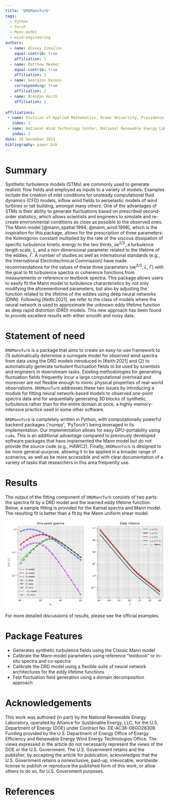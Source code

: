 ```yaml
---
title: 'DRDMannTurb'
tags:
  - Python
  - Torch
  - Mann-model
  - wind-engineering
authors:
  - name: Alexey Izmailov
    equal-contrib: true
    affiliation: 1
  - name: Matthew Meeker
    equal-contrib: true
    affiliation: 1
  - name: Georgios Deskos
    corresponding: true
    affiliation: 2
  - name: Brendan Keith
    affiliation: 1

affiliations:
 - name: Division of Applied Mathematics, Brown University, Providence, RI, 02912, USA
   index: 1
 - name: National Wind Technology Center, National Renewable Energy Laboratory, Golden, CO, 80401, USA
   index: 2
date: 10 December 2023     
bibliography: paper.bib
---
```


# Summary

Synthetic turbulence models (STMs) are commonly used to generate realistic flow fields and employed as inputs to a variety of models. Examples include the creation of inlet conditions for unsteady computational fluid dynamics (CFD) models, inflow wind fields to aeroelastic models of wind turbines or tall building, amongst many others. One of the advantages of STMs 
is their ability to generate fluctuations based on prescribed second-order statistics, which allows scientists and engineers to simulate and re-create environmental conditions as close as possible to the observed ones. The Mann model [@mann_spatial:1994; @mann_wind:1998], which is the inspiration for this package, allows for the prescription of three parameters: the Kolmogorov constant multiplied by the rate of the viscous dissipation of specific turbulence kinetic energy to the two thirds, $\alpha \epsilon^{2/3}$, a turbulence length scale, $L$, and a non-dimensional parameter related to the lifetime of the eddies, $\Gamma$. A number of studies as well as international standards (e.g., the International Electrotechnical Commission) have made recommendations for the values of these three parameters ($\alpha \epsilon^{2/3}$, $L$, $\Gamma$) with the goal to fit turbulence spectra or coherence functions from measurements or reference or textbook spectra. This package allows users to easily fit the Mann model to turbulence characteristics by not only modifying the aforementioned parameters, but also by adjusting the function related to the lifetime of the eddies using deep neural networks (DNN). Following [Keith:2021], we refer to the class of models where the neural network is used to approximate the unknown eddy lifetime function as deep rapid distortion (DRD) models. This new approach has been found to provide excellent results with either smooth and noisy data. 

# Statement of need

`DRDMannTurb` is a package that aims to create an easy-to-use framework to (1) automatically determine a surrogate model for observed wind spectra from data using the DRD models introduced in [Keith:2021] and (2) to automatically generate turbulent fluctuation fields to be used by scientists and engineers in downstream tasks. Existing methodologies for generating fluctuation fields frequently incur a large computational overhead and moreover are not flexible enough to mimic physical properties of real-world observations. `DRDMannTurb` addresses these two issues by introducing a module for fitting neural network-based models to observed one-point spectra data and for sequentially generating 3D blocks of synthetic turbulence rather than for the entire domain at once, a highly memory-intensive practice used in some other software.  

`DRDMannTurb` is completely written in Python, with computationally powerful backend packages ('numpy', 'PyTorch') being leveraged in its implementation. Our implementation allows for easy GPU-portability using `cuda`. This is an additional advantage compared to previously developed software packages that have implemented the Mann model but do not provide the source code (e.g., HAWC2). Finally, `DRDMannTurb` is designed to be more general-purpose, allowing it to be applied in a broader range of scenarios, as well as be more accessible and with clear documentation of a variety of tasks that researchers in this area frequently use. 

# Results

The output of the fitting component of ``DRDMannTurb`` consists of two parts: the spectra fit by a DRD model and the learned eddy lifetime function. Below, a sample fitting is provided for the Kaimal spectra and Mann model. The resulting fit is better than a fit by the Mann uniform shear model.   

![](synthetic_fit.png)



For more detailed discussions of results, please see the official examples.  

# Package Features

- Generates synthetic turbulence fields using the Classic Mann model
- Calibrate the Mann model parameters using reference "textbook" or in-situ spectra and co-spectra
- Calibrate the DRD model using a flexible suite of neural network architectures for the eddy lifetime functions
- Fast fluctuation field generation using a domain decomposition approach

# Acknowledgements

This work was authored (in part) by the National Renewable Energy Laboratory, operated by Alliance for Sustainable Energy, LLC, for the U.S. Department of Energy (DOE) under Contract No. DE-AC36-08GO28308. Funding provided by the U.S. Department of Energy Office of Energy Efficiency and Renewable Energy Wind Energy Technologies Office. The views expressed in the article do not necessarily represent the views of the DOE or the U.S. Government. The U.S. Government retains and the publisher, by accepting the article for publication, acknowledges that the U.S. Government retains a nonexclusive, paid-up, irrevocable, worldwide license to publish or reproduce the published form of this work, or allow others to do so, for U.S. Government purposes. 


# References
